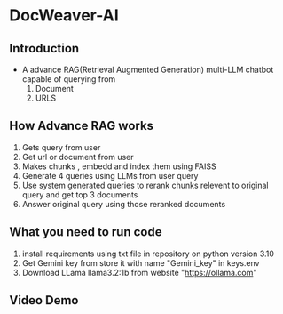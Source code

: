 # DocWeaver-AI
## Introduction
- A advance RAG(Retrieval Augmented Generation) multi-LLM chatbot capable of querying from
  1. Document
  2. URLS
## How Advance RAG works
1. Gets query from user
2. Get url or document from user
3. Makes chunks , embedd and index them using FAISS
4. Generate 4 queries using LLMs from user query
5. Use system generated queries to rerank chunks relevent to original query and get top 3 documents
6. Answer original query using those reranked documents
## What you need to run code
1. install requirements using txt file in repository on python version 3.10
2. Get Gemini key from store it with name "Gemini_key" in keys.env
3. Download LLama llama3.2:1b from website "https://ollama.com"

## Video Demo
